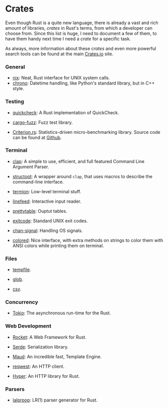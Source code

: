 Crates
======

Even though Rust is a quite new language, there is already a vast and rich
amount of libraries, _crates_ in Rust's terms, from which a developer can choose
from.  Since this list is huge, I need to document a few of them, to have them
handy next time I need a _crate_ for a specific task.

As always, more information about these _crates_ and even more powerful search
tools can be found at the main [Crates.io](https://crates.io/) site.


### General

 - [nix](https://github.com/nix-rust/nix):
   Neat, Rust interface for UNIX system calls.
 - [chrono](https://crates.io/crates/chrono):
   Datetime handling, like Python's standard library, but in C++ style.

### Testing

 - [quickcheck](https://crates.io/crates/quickcheck):
   A Rust implementation of QuickCheck.

 - [cargo-fuzz](https://github.com/rust-fuzz/cargo-fuzz):
   Fuzz test library.

 - [Criterion.rs](https://crates.io/crates/criterion):
   Statistics-driven micro-benchmarking library.  Source code can be found at
   [Github](https://github.com/japaric/criterion.rs).


### Terminal

 - [clap](https://docs.rs/clap/2.14.0/clap/):
   A simple to use, efficient, and full featured Command Line Argument Parser.

 - [structopt](https://docs.rs/structopt-derive/0.1.5/structopt_derive/):
   A wrapper around `clap`, that uses macros to describe the command-line
   interface.

 - [termion](https://github.com/ticki/termion):
   Low-level terminal stuff.

 - [linefeed](https://github.com/murarth/linefeed):
   Interactive input reader.

 - [prettytable](https://github.com/phsym/prettytable-rs):
   Ouptut tables.

 - [exitcode](https://github.com/benwilber/exitcode):
   Standard UNIX exit codes.

 - [chan-signal](https://github.com/BurntSushi/chan-signal):
   Handling OS signals.
 - [colored](https://crates.io/crates/colored):
   Nice interface, with extra methods on strings to color them with ANSI colors
   while printing them on terminal.


### Files

 - [tempfile](https://github.com/Stebalien/tempfile).

 - [glob](https://github.com/rust-lang-nursery/glob).

 - [csv](https://github.com/BurntSushi/rust-csv).


### Concurrency

 - [Tokio](https://tokio.rs/):
   The asynchronous run-time for the Rust.


### Web Development

 - [Rocket](https://rocket.rs/):
   A Web Framework for Rust.

 - [Serde](https://crates.io/crates/serde):
   Serialization library.

 - [Maud](https://github.com/lfairy/maud):
   An incredible fast, Template Engine.

 - [reqwest](https://github.com/seanmonstar/reqwest):
   An HTTP client.
 - [Hyper](https://hyper.rs/):
   An HTTP library for Rust.


### Parsers

 - [lalprpop](https://github.com/nikomatsakis/lalrpop):
   LR(1) parser generator for Rust.
